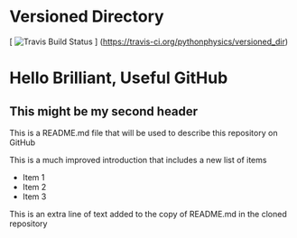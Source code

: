 # Versioned Directory

[ ![Travis Build Status](https://travis-ci.org/pythonphysics/versioned_dir.svg?branch=master) ]
(https://travis-ci.org/pythonphysics/versioned_dir)



# Hello Brilliant, Useful GitHub

## This might be my second header

This is a README.md file that will be used to describe this repository on GitHub

This is a much improved introduction that includes a new list of items

* Item 1
* Item 2
* Item 3

This is an extra line of text added to the copy of README.md in the cloned repository
